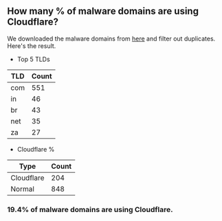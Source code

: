 ## How many % of malware domains are using Cloudflare?


We downloaded the malware domains from [here](https://urlhaus.abuse.ch) and filter out duplicates.
Here's the result.


[//]: # (start replacement)


- Top 5 TLDs

| TLD | Count |
| --- | --- |
| com | 551 |
| in | 46 |
| br | 43 |
| net | 35 |
| za | 27 |


- Cloudflare %

| Type | Count |
| --- | --- |
| Cloudflare | 204 |
| Normal | 848 |


### 19.4% of malware domains are using Cloudflare.
